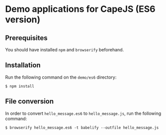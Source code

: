 # Demo applications for CapeJS (ES6 version)

## Prerequisites

You should have installed `npm` and `browserify` beforehand.

## Installation

Run the following command on the `demo/es6` directory:

    $ npm install

## File conversion

In order to convert `hello_message.es6` to `hello_message.js`,
run the following command:

    $ browserify hello_message.es6 -t babelify --outfile hello_message.js
